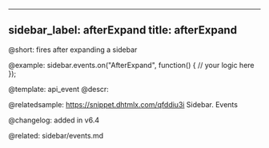 
---
sidebar_label: afterExpand
title: afterExpand
---          

@short: fires after expanding a sidebar




@example:
sidebar.events.on("AfterExpand", function() {
    // your logic here
});



@template: api_event
@descr:

@relatedsample: https://snippet.dhtmlx.com/qfddiu3i	Sidebar. Events

@changelog: added in v6.4

@related: sidebar/events.md